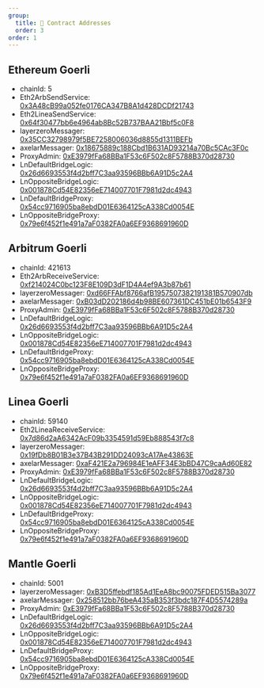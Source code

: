 ```yaml
---
group:
  title: 🔹 Contract Addresses
  order: 3
order: 1
---
```


## Ethereum Goerli

- chainId: 5
- Eth2ArbSendService: [0x3A48cB99a052fe0176CA347B8A1d428DCDf21743](https://goerli.etherscan.io/address/0x3A48cB99a052fe0176CA347B8A1d428DCDf21743)
- Eth2LineaSendService: [0x64f30477bb6e4964ab8Bc52B737BAA21Bbf5c0F8](https://goerli.etherscan.io/address/0x64f30477bb6e4964ab8Bc52B737BAA21Bbf5c0F8)
- layerzeroMessager: [0x35CC32798979f5BE7258006036d8855d1311BEFb](https://goerli.etherscan.io/address/0x35CC32798979f5BE7258006036d8855d1311BEFb)
- axelarMessager: [0x18675889c188Cbd1B631AD93214a70Bc5CAc3F0c](https://goerli.etherscan.io/address/0x18675889c188Cbd1B631AD93214a70Bc5CAc3F0c)
- ProxyAdmin: [0xE3979fFa68BBa1F53c6F502c8F5788B370d28730](https://goerli.etherscan.io/address/0xE3979fFa68BBa1F53c6F502c8F5788B370d28730)
- LnDefaultBridgeLogic: [0x26d6693553f4d2bff7C3aa93596BBb6A91D5c2A4](https://goerli.etherscan.io/address/0x26d6693553f4d2bff7C3aa93596BBb6A91D5c2A4)
- LnOppositeBridgeLogic: [0x001878Cd54E82356eE714007701F7981d2dc4943](https://goerli.etherscan.io/address/0x001878Cd54E82356eE714007701F7981d2dc4943)
- LnDefaultBridgeProxy: [0x54cc9716905ba8ebdD01E6364125cA338Cd0054E](https://goerli.etherscan.io/address/0x54cc9716905ba8ebdD01E6364125cA338Cd0054E)
- LnOppositeBridgeProxy: [0x79e6f452f1e491a7aF0382FA0a6EF9368691960D](https://goerli.etherscan.io/address/0x79e6f452f1e491a7aF0382FA0a6EF9368691960D)

## Arbitrum Goerli

- chainId: 421613
- Eth2ArbReceiveService: [0xf214024C0bc123F8E109D3dF1D4A4ef9A3b87b61](https://goerli.arbiscan.io/address/0xf214024C0bc123F8E109D3dF1D4A4ef9A3b87b61)
- layerzeroMessager: [0xd66FFAbf8766afB1957507382191381B570907db](https://goerli.arbiscan.io/address/0xd66FFAbf8766afB1957507382191381B570907db)
- axelarMessager: [0xB03dD202186d4b98BE607361DC451bE01b6543F9](https://goerli.arbiscan.io/address/0xB03dD202186d4b98BE607361DC451bE01b6543F9)
- ProxyAdmin: [0xE3979fFa68BBa1F53c6F502c8F5788B370d28730](https://goerli.arbiscan.io/address/0xE3979fFa68BBa1F53c6F502c8F5788B370d28730)
- LnDefaultBridgeLogic: [0x26d6693553f4d2bff7C3aa93596BBb6A91D5c2A4](https://goerli.arbiscan.io/address/0x26d6693553f4d2bff7C3aa93596BBb6A91D5c2A4)
- LnOppositeBridgeLogic: [0x001878Cd54E82356eE714007701F7981d2dc4943](https://goerli.arbiscan.io/address/0x001878Cd54E82356eE714007701F7981d2dc4943)
- LnDefaultBridgeProxy: [0x54cc9716905ba8ebdD01E6364125cA338Cd0054E](https://goerli.arbiscan.io/address/0x54cc9716905ba8ebdD01E6364125cA338Cd0054E)
- LnOppositeBridgeProxy: [0x79e6f452f1e491a7aF0382FA0a6EF9368691960D](https://goerli.arbiscan.io/address/0x79e6f452f1e491a7aF0382FA0a6EF9368691960D)

## Linea Goerli

- chainId: 59140
- Eth2LineaReceiveService: [0x7d86d2aA6342AcF09b3354591d59Eb888543f7c8](https://goerli.lineascan.build/address/0x7d86d2aA6342AcF09b3354591d59Eb888543f7c8)
- layerzeroMessager: [0x19fDb8B01B3e37B43B291DD24093cA17Ae43863E](https://goerli.lineascan.build/address/0x19fDb8B01B3e37B43B291DD24093cA17Ae43863E)
- axelarMessager: [0xaF421E2a796984E1eAFF34E3bBD47C9caAd60E82](https://goerli.lineascan.build/address/0xaF421E2a796984E1eAFF34E3bBD47C9caAd60E82)
- ProxyAdmin: [0xE3979fFa68BBa1F53c6F502c8F5788B370d28730](https://goerli.lineascan.build/address/0xE3979fFa68BBa1F53c6F502c8F5788B370d28730)
- LnDefaultBridgeLogic: [0x26d6693553f4d2bff7C3aa93596BBb6A91D5c2A4](https://goerli.lineascan.build/address/0x26d6693553f4d2bff7C3aa93596BBb6A91D5c2A4)
- LnOppositeBridgeLogic: [0x001878Cd54E82356eE714007701F7981d2dc4943](https://goerli.lineascan.build/address/0x001878Cd54E82356eE714007701F7981d2dc4943)
- LnDefaultBridgeProxy: [0x54cc9716905ba8ebdD01E6364125cA338Cd0054E](https://goerli.lineascan.build/address/0x54cc9716905ba8ebdD01E6364125cA338Cd0054E)
- LnOppositeBridgeProxy: [0x79e6f452f1e491a7aF0382FA0a6EF9368691960D](https://goerli.lineascan.build/address/0x79e6f452f1e491a7aF0382FA0a6EF9368691960D)

## Mantle Goerli

- chainId: 5001
- layerzeroMessager: [0xB3D5ffebdf185Ad1EeA8bc90075FDED515Ba3077](https://explorer.testnet.mantle.xyz/address/0xB3D5ffebdf185Ad1EeA8bc90075FDED515Ba3077)
- axelarMessager: [0x258512bb76beA435aB353f3bdc187F4D5574289a](https://explorer.testnet.mantle.xyz/address/0x258512bb76beA435aB353f3bdc187F4D5574289a)
- ProxyAdmin: [0xE3979fFa68BBa1F53c6F502c8F5788B370d28730](https://explorer.testnet.mantle.xyz/address/0xE3979fFa68BBa1F53c6F502c8F5788B370d28730)
- LnDefaultBridgeLogic: [0x26d6693553f4d2bff7C3aa93596BBb6A91D5c2A4](https://explorer.testnet.mantle.xyz/address/0x26d6693553f4d2bff7C3aa93596BBb6A91D5c2A4)
- LnOppositeBridgeLogic: [0x001878Cd54E82356eE714007701F7981d2dc4943](https://explorer.testnet.mantle.xyz/address/0x001878Cd54E82356eE714007701F7981d2dc4943)
- LnDefaultBridgeProxy: [0x54cc9716905ba8ebdD01E6364125cA338Cd0054E](https://explorer.testnet.mantle.xyz/address/0x54cc9716905ba8ebdD01E6364125cA338Cd0054E)
- LnOppositeBridgeProxy: [0x79e6f452f1e491a7aF0382FA0a6EF9368691960D](https://explorer.testnet.mantle.xyz/address/0x79e6f452f1e491a7aF0382FA0a6EF9368691960D)
